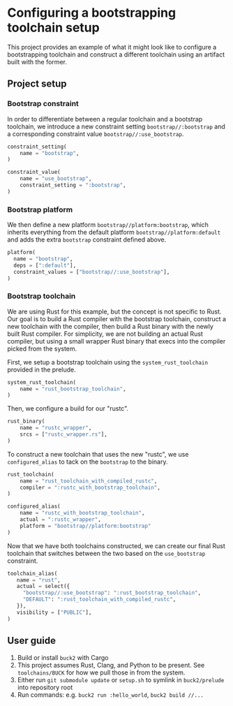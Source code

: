 # Configuring a bootstrapping toolchain setup

This project provides an example of what it might look like to configure a bootstrapping toolchain and construct a different toolchain using an artifact built with the former.

## Project setup

### Bootstrap constraint

In order to differentiate between a regular toolchain and a bootstrap toolchain, we introduce a new constraint setting `bootstrap//:bootstrap` and a corresponding constraint value `bootstrap//:use_bootstrap`.

```python
constraint_setting(
    name = "bootstrap",
)

constraint_value(
    name = "use_bootstrap",
    constraint_setting = ":bootstrap",
)
```

### Bootstrap platform

We then define a new platform `bootstrap//platform:bootstrap`, which inherits everything from the default platform `bootstrap//platform:default` and adds the extra `bootstrap` constraint defined above.

```python
platform(
  name = "bootstrap",
  deps = [":default"],
  constraint_values = ["bootstrap//:use_bootstrap"],
)
```

### Bootstrap toolchain

We are using Rust for this example, but the concept is not specific to Rust. Our goal is to
build a Rust compiler with the bootstrap toolchain, construct a new toolchain with the compiler,
then build a Rust binary with the newly built Rust compiler. For simplicity, we are not building
an actual Rust compiler, but using a small wrapper Rust binary that execs into the compiler picked from the system.

First, we setup a bootstrap toolchain using the `system_rust_toolchain` provided in the prelude.
```python
system_rust_toolchain(
    name = "rust_bootstrap_toolchain",
)
```

Then, we configure a build for our "rustc".
```python
rust_binary(
    name = "rustc_wrapper",
    srcs = ["rustc_wrapper.rs"],
)
```

To construct a new toolchain that uses the new "rustc", we use `configured_alias` to tack on the `bootstrap` to the binary.
```python
rust_toolchain(
    name = "rust_toolchain_with_compiled_rustc",
    compiler = ":rustc_with_bootstrap_toolchain",
)

configured_alias(
    name = "rustc_with_bootstrap_toolchain",
    actual = ":rustc_wrapper",
    platform = "bootstrap//platform:bootstrap"
)
```

Now that we have both toolchains constructed, we can create our final Rust toolchain that switches between the two based on the `use_bootstrap` constraint.
```python
toolchain_alias(
   name = "rust",
   actual = select({
     "bootstrap//:use_bootstrap": ":rust_bootstrap_toolchain",
     "DEFAULT": ":rust_toolchain_with_compiled_rustc",
   }),
   visibility = ["PUBLIC"],
)
```

## User guide

1. Build or install `buck2` with Cargo
2. This project assumes Rust, Clang, and Python to be present. See `toolchains/BUCK` for how we pull those in from the system.
3. Either run `git submodule update` or `setup.sh` to symlink in `buck2/prelude` into repository root
4. Run commands: e.g. `buck2 run :hello_world`, `buck2 build //...`

